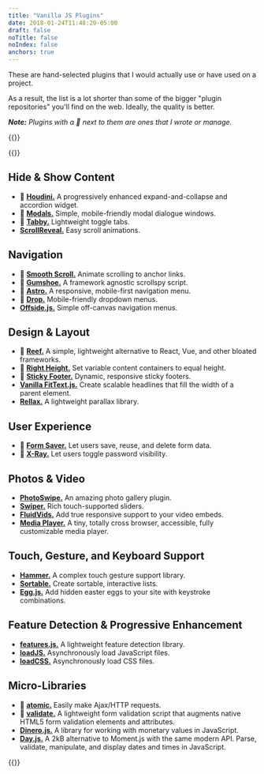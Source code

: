```yaml
---
title: "Vanilla JS Plugins"
date: 2018-01-24T11:48:20-05:00
draft: false
noTitle: false
noIndex: false
anchors: true
---
```


These are hand-selected plugins that I would actually use or have used on a project.

As a result, the list is a lot shorter than some of the bigger "plugin repositories" you'll find on the web. Ideally, the quality is better.

*__Note:__ Plugins with a 👋 next to them are ones that I wrote or manage.*

{{<cta for="toolkit-plugins">}}

{{<toc>}}

## Hide & Show Content

- 👋 **[Houdini.](https://github.com/cferdinandi/houdini/)** A progressively enhanced expand-and-collapse and accordion widget.
- 👋 **[Modals.](https://github.com/cferdinandi/modals/)** Simple, mobile-friendly modal dialogue windows.
- 👋 **[Tabby.](https://github.com/cferdinandi/tabby/)** Lightweight toggle tabs.
- **[ScrollReveal.](https://scrollrevealjs.org/)** Easy scroll animations.


## Navigation

- 👋 **[Smooth Scroll.](https://github.com/cferdinandi/smooth-scroll/)** Animate scrolling to anchor links.
- 👋 **[Gumshoe.](https://github.com/cferdinandi/gumshoe/)** A framework agnostic scrollspy script.
- 👋 **[Astro.](https://github.com/cferdinandi/astro/)** A responsive, mobile-first navigation menu.
- 👋 **[Drop.](https://github.com/cferdinandi/drop/)** Mobile-friendly dropdown menus.
- **[Offside.js.](https://github.com/toomuchdesign/offside)** Simple off-canvas navigation menus.


## Design & Layout

- 👋 **[Reef.](https://github.com/cferdinandi/reef/)** A simple, lightweight alternative to React, Vue, and other bloated frameworks.
- 👋 **[Right Height.](https://github.com/cferdinandi/right-height/)** Set variable content containers to equal height.
- 👋 **[Sticky Footer.](https://github.com/cferdinandi/sticky-footer/)** Dynamic, responsive sticky footers.
- **[Vanilla FitText.js.](https://github.com/adactio/FitText.js)** Create scalable headlines that fill the width of a parent element.
- **[Rellax.](https://dixonandmoe.com/rellax/)** A lightweight parallax library.


## User Experience

- 👋 **[Form Saver.](https://github.com/cferdinandi/form-saver/)** Let users save, reuse, and delete form data.
- 👋 **[X-Ray.](https://github.com/cferdinandi/x-ray/)** Let users toggle password visibility.


## Photos & Video

- **[PhotoSwipe.](http://photoswipe.com/)** An amazing photo gallery plugin.
- **[Swiper.](http://idangero.us/swiper/)** Rich touch-supported sliders.
- **[FluidVids.](https://github.com/toddmotto/fluidvids)** Add true responsive support to your video embeds.
- **[Media Player.](https://github.com/jonathantneal/media-player)** A tiny, totally cross browser, accessible, fully customizable media player.


## Touch, Gesture, and Keyboard Support

- **[Hammer.](http://hammerjs.github.io/)** A complex touch gesture support library.
- **[Sortable.](http://rubaxa.github.io/Sortable/)** Create sortable, interactive lists.
- **[Egg.js.](http://thatmikeflynn.com/egg.js/)** Add hidden easter eggs to your site with keystroke combinations.


## Feature Detection & Progressive Enhancement

- **[features.js.](http://featurejs.com/)** A lightweight feature detection library.
- **[loadJS.](https://github.com/filamentgroup/loadJS/)** Asynchronously load JavaScript files.
- **[loadCSS.](https://github.com/filamentgroup/loadCSS/)** Asynchronously load CSS files.


## Micro-Libraries

- 👋 **[atomic.](https://github.com/cferdinandi/atomic)** Easily make Ajax/HTTP requests.
- 👋 **[validate.](https://github.com/cferdinandi/validate)** A lightweight form validation script that augments native HTML5 form validation elements and attributes.
- **[Dinero.js.](https://sarahdayan.github.io/dinero.js/)** A library for working with monetary values in JavaScript.
- **[Day.js.](https://github.com/xx45/dayjs)** A 2kB alternative to Moment.js with the same modern API. Parse, validate, manipulate, and display dates and times in JavaScript.

{{<mailchimp intro>}}